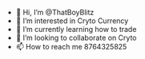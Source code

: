 - 👋 Hi, I’m @ThatBoyBlitz
- 👀 I’m interested in Cryto Currency
- 🌱 I’m currently learning how to trade
- 💞️ I’m looking to collaborate on Cryto
- 📫 How to reach me 8764325825

<!---
ThatBoyBlitz/ThatBoyBlitz is a ✨ special ✨ repository because its `README.md` (this file) appears on your GitHub profile.
You can click the Preview link to take a look at your changes.
--->
